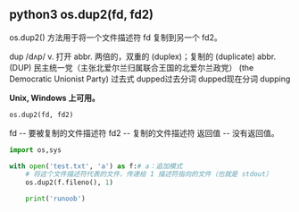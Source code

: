 ## python3 os.dup2(fd, fd2)

os.dup2() 方法用于将一个文件描述符 fd 复制到另一个 fd2。

dup /dʌp/ v. 打开 abbr. 两倍的，双重的 (duplex)；复制的 (duplicate) abbr. (DUP) 民主统一党（主张北爱尔兰归属联合王国的北爱尔兰政党） (the Democratic Unionist Party) 过去式 dupped过去分词 dupped现在分词 dupping

**Unix, Windows 上可用。**

```python
os.dup2(fd, fd2)
```

fd -- 要被复制的文件描述符
fd2 -- 复制的文件描述符
返回值 -- 没有返回值。

```python
import os,sys

with open('test.txt', 'a') as f:# a：追加模式
    # 将这个文件描述符代表的文件，传递给 1 描述符指向的文件（也就是 stdout）
    os.dup2(f.fileno(), 1)

    print('runoob')
```

